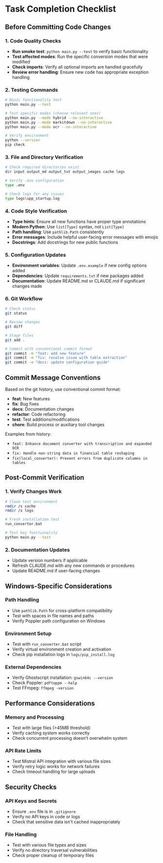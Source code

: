 # Task Completion Checklist

## Before Committing Code Changes

### 1. Code Quality Checks
- **Run smoke test**: `python main.py --test` to verify basic functionality
- **Test affected modes**: Run the specific conversion modes that were modified
- **Check imports**: Verify all optional imports are handled gracefully
- **Review error handling**: Ensure new code has appropriate exception handling

### 2. Testing Commands
```bash
# Basic functionality test
python main.py --test

# Test specific modes (choose relevant ones)
python main.py --mode hybrid --no-interactive
python main.py --mode markitdown --no-interactive  
python main.py --mode ocr --no-interactive

# Verify environment
python --version
pip check
```

### 3. File and Directory Verification
```bash
# Check required directories exist
dir input output_md output_txt output_images cache logs

# Verify .env configuration
type .env

# Check logs for any issues
type logs\app_startup.log
```

### 4. Code Style Verification
- **Type hints**: Ensure all new functions have proper type annotations
- **Modern Python**: Use `list[Type]` syntax, not `List[Type]`
- **Path handling**: Use `pathlib.Path` consistently
- **Error messages**: Include helpful user-facing error messages with emojis
- **Docstrings**: Add docstrings for new public functions

### 5. Configuration Updates
- **Environment variables**: Update `.env.example` if new config options added
- **Dependencies**: Update `requirements.txt` if new packages added
- **Documentation**: Update README.md or CLAUDE.md if significant changes made

### 6. Git Workflow
```bash
# Check status
git status

# Review changes
git diff

# Stage files
git add .

# Commit with conventional commit format
git commit -m "feat: add new feature"
git commit -m "fix: resolve issue with table extraction"
git commit -m "docs: update configuration guide"
```

## Commit Message Conventions

Based on the git history, use conventional commit format:

- **feat**: New features
- **fix**: Bug fixes
- **docs**: Documentation changes
- **refactor**: Code refactoring
- **test**: Test additions/modifications
- **chore**: Build process or auxiliary tool changes

Examples from history:
- `feat: Enhance document converter with transcription and expanded OCR`
- `fix: Handle non-string data in financial table reshaping`
- `fix(local_converter): Prevent errors from duplicate columns in tables`

## Post-Commit Verification

### 1. Verify Changes Work
```bash
# Clean test environment
rmdir /s cache
rmdir /s logs

# Fresh installation test
run_converter.bat

# Test key functionality
python main.py --test
```

### 2. Documentation Updates
- Update version numbers if applicable
- Refresh CLAUDE.md with any new commands or procedures
- Update README.md if user-facing changes

## Windows-Specific Considerations

### Path Handling
- Use `pathlib.Path` for cross-platform compatibility
- Test with spaces in file names and paths
- Verify Poppler path configuration on Windows

### Environment Setup
- Test with `run_converter.bat` script
- Verify virtual environment creation and activation
- Check pip installation logs in `logs/pip_install.log`

### External Dependencies
- Verify Ghostscript installation: `gswin64c --version`
- Check Poppler: `pdftoppm --help`
- Test FFmpeg: `ffmpeg -version`

## Performance Considerations

### Memory and Processing
- Test with large files (>45MB threshold)
- Verify caching system works correctly
- Check concurrent processing doesn't overwhelm system

### API Rate Limits
- Test Mistral API integration with various file sizes
- Verify retry logic works for network failures
- Check timeout handling for large uploads

## Security Checks

### API Keys and Secrets
- Ensure `.env` file is in `.gitignore`
- Verify no API keys in code or logs
- Check that sensitive data isn't cached inappropriately

### File Handling
- Test with various file types and sizes
- Verify no directory traversal vulnerabilities
- Check proper cleanup of temporary files